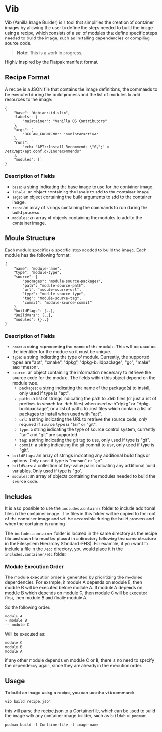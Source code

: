 # Vib

Vib (Vanilla Image Builder) is a tool that simplifies the creation of container images by allowing the user to define the steps needed to build the image using a recipe, which consists of a set of modules that define specific steps needed to build the image, such as installing dependencies or compiling source code. 

> **Note:** This is a work in progress.

Highly inspired by the Flatpak manifest format.

## Recipe Format

A recipe is a JSON file that contains the image definitions, the commands to be executed during the build process and the list of modules to add resources to the image:

```
{
    "base": "debian:sid-slim",
    "labels": {
        "maintainer": "Vanilla OS Contributors"
    },
    "args": {
        "DEBIAN_FRONTEND": "noninteractive"
    },
    "runs": [
        "echo 'APT::Install-Recommends \"0\";' > /etc/apt/apt.conf.d/01norecommends"
    ],
    "modules": []
}
```

### Description of Fields

*   `base`: a string indicating the base image to use for the container image.
*   `labels`: an object containing the labels to add to the container image.
*   `args`: an object containing the build arguments to add to the container image.
*   `runs`: an array of strings containing the commands to run during the build process.
*   `modules`: an array of objects containing the modules to add to the container image.


## Moule Structure

Each module specifies a specific step needed to build the image. Each module has the following format:

```
{
    "name": "module-name",
    "type": "module-type",
    "source": {
        "packages": "module-source-packages",
        "path": "module-source-path",
        "url": "module-source-url",
        "type": "module-source-type",
        "tag": "module-source-tag",
        "commit": "module-source-commit"
    },
    "buildFlags": [..],
    "BuildVars": [..],
    "modules": {}..}
}
```

### Description of Fields

*   `name`: a string representing the name of the module. This will be used as the identifier for the module so it must be unique.
*   `type`: a string indicating the type of module. Currently, the supported types are "apt", "cmake", "dpkg", "dpkg-buildpackage", "go", "make" and "meson".
*   `source`: an object containing the information necessary to retrieve the source code for the module. The fields within this object depend on the module type.
    *   `packages`: a string indicating the name of the package(s) to install, only used if type is "apt".
    *   `paths`: a list of strings indicating the path to .deb files (or just a list of prefixes to search for .deb files) when used with"dpkg" or "dpkg-buildpackage", or a list of paths to .inst files which contain a list of packages to install when used with "apt".
    *   `url`: a string indicating the URL to retrieve the source code, only required if source type is "tar" or "git".
    *   `type`: a string indicating the type of source control system, currently "tar" and "git" are supported.
    *   `tag`: a string indicating the git tag to use, only used if type is "git".
    *   `commit`: a string indicating the git commit to use, only used if type is "git".
*   `buildFlags`: an array of strings indicating any additional build flags or options. Only used if type is "meson" or "go".
*   `buildVars`: a collection of key-value pairs indicating any additional build variables. Only used if type is "go".
*   `modules`: an array of objects containing the modules needed to build the source code.

## Includes

It is also possible to use the `includes.container` folder to include additional files in the container image. The files in this folder will be copied to the root of the container image and will be accessible during the build process and when the container is running.

The `includes.container` folder is located in the same directory as the recipe file and each file must be placed in a directory following the same structure in the Filesystem Hierarchy Standard (FHS). For example, if you want to include a file in the `/etc` directory, you would place it in the `includes.container/etc` folder.

### Module Execution Order

The module execution order is generated by prioritizing the modules dependencies. For example, if module A depends on module B, then module B will be executed before module A. If module A depends on module B which depends on module C, then module C will be executed first, then module B and finally module A.

So the following order:

```
module A
- module B
-- module C
```

Will be executed as:

```
module C
module B
module A
```

if any other module depends on module C or B, there is no need to specify the dependency again, since they are already in the execution order.

## Usage

To build an image using a recipe, you can use the `vib` command:

```
vib build recipe.json
```

this will parse the recipe.json to a Containerfile, which can be used to build the image with any container image builder, such as `buildah` or `podman`:

```
podman build -f Containerfile -t image-name
```
